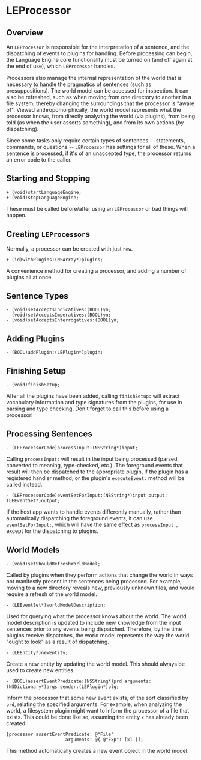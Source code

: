 LEProcessor
===========

Overview
--------

An `LEProcessor` is responsible for the interpretation of a sentence, and the dispatching of events to plugins for handling. Before processing can begin, the Language Engine core functionality must be turned on (and off again at the end of use), which `LEProcessor` handles.

Processors also manage the internal representation of the world that is necessary to handle the pragmatics of sentences (such as presuppositions). The world model can be accessed for inspection. It can also be refreshed, such as when moving from one directory to another in a file system, thereby changing the surroundings that the processor is "aware of". Viewed anthropomorphically, the world model represents what the processor knows, from directly analyzing the world (via plugins), from being told (as when the user asserts something), and from its own actions (by dispatching).

Since some tasks only require certain types of sentences -- statements, commands, or questions -- `LEProcessor` has settings for all of these. When a sentence is processed, if it's of an unaccepted type, the processor returns an error code to the caller.


Starting and Stopping
---------------------

    + (void)startLanguageEngine;
    + (void)stopLanguageEngine;

These must be called before/after using an `LEProcessor` or bad things will happen.

Creating `LEProcessor`s
-----------------------

Normally, a processor can be created with just `new`.

    + (id)withPlugins:(NSArray*)plugins;

A convenience method for creating a processor, and adding a number of plugins all at once.

Sentence Types
--------------

    - (void)setAcceptsIndicatives:(BOOL)yn;
    - (void)setAcceptsImperatives:(BOOL)yn;
    - (void)setAcceptsInterrogatives:(BOOL)yn;

Adding Plugins
--------------

    - (BOOL)addPlugin:(LEPlugin*)plugin;

Finishing Setup
---------------

    - (void)finishSetup;

After all the plugins have been added, calling `finishSetup:` will extract vocabulary information and type signatures from the plugins, for use in parsing and type checking. Don't forget to call this before using a processor!

Processing Sentences
--------------------

    - (LEProcessorCode)processInput:(NSString*)input;

Calling `processInput:` will result in the input being processed (parsed, converted to meaning, type-checked, etc.). The foreground events that result will then be dispatched to the appropriate plugin, if the plugin has a registered handler method, or the plugin's `executeEvent:` method will be called instead.

    - (LEProcessorCode)eventSetForInput:(NSString*)input output:(LEEventSet*)output;

If the host app wants to handle events differently manually, rather than automatically dispatching the foreground events, it can use `eventSetForInput:`, which will have the same effect as `processInput:`, except for the dispatching to plugins.

World Models
------------

    - (void)setShouldRefreshWorldModel;

Called by plugins when they perform actions that change the world in ways not manifestly present in the sentences being processed. For example, moving to a new directory reveals new, previously unknown files, and would require a refresh of the world model.

    - (LEEventSet*)worldModelDescription;

Used for querying what the processor knows about the world. The world model description is updated to include new knowledge from the input sentences prior to any events being dispatched. Therefore, by the time plugins receive dispatches, the world model represents the way the world "ought to look" as a result of dispatching.

    - (LEEntity*)newEntity;

Create a new entity by updating the world model. This should always be used to create new entities.

    - (BOOL)assertEventPredicate:(NSString*)prd arguments:(NSDictionary*)args sender:(LEPlugin*)plg;

Inform the processor that some new event exists, of the sort classified by `prd`, relating the specified arguments. For example, when analyzing the world, a filesystem plugin might want to inform the processor of a file that exists. This could be done like so, assuming the entity `x` has already been created:

    [processor assertEventPredicate: @"File"
                          arguments: @{ @"Exp": [x] }];

This method automatically creates a new event object in the world model.
